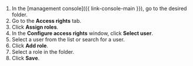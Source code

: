 1. In the [management console]({{ link-console-main }}), go to the desired folder.
1. Go to the **Access rights** tab.
1. Click **Assign roles**.
1. In the **Configure access rights** window, click **Select user**.
1. Select a user from the list or search for a user.
1. Click **Add role**.
1. Select a role in the folder.
1. Click **Save**.